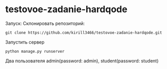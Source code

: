 # testovoe-zadanie-hardqode

Запуск:
Склонировать репозиторий:
```
git clone https://github.com/kirill3466/testovoe-zadanie-hardqode.git
```
Запустить сервер
```
python manage.py runserver
```
Два пользователя admin(password: admin), student(password: student)
